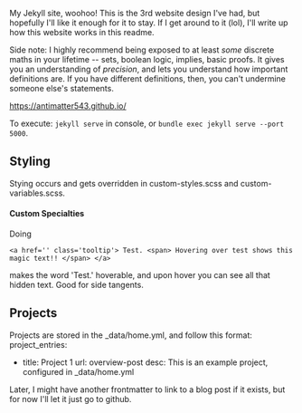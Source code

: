 My Jekyll site, woohoo! This is the 3rd website design I've had, but hopefully I'll like it enough for it to stay. If I get around to it (lol), I'll write up how this website works in this readme.

Side note: I highly recommend being exposed to at least *some* discrete maths in your lifetime -- sets, boolean logic, implies, basic proofs. It gives you an understanding of *precision*, and lets you understand how important definitions are. If you have different definitions, then, you can't undermine someone else's statements.

https://antimatter543.github.io/


To execute:
`jekyll serve` in console, or `bundle exec jekyll serve --port 5000`.

## Styling
Stying occurs and gets overridden in custom-styles.scss and custom-variables.scss.

#### Custom Specialties
Doing
```
<a href='' class='tooltip'> Test. <span> Hovering over test shows this magic text!! </span> </a>
```
makes the word 'Test.' hoverable, and upon hover you can see all that hidden text. Good for side tangents.

## Projects
Projects are stored in the _data/home.yml, and follow this format:
project_entries:
  - title: Project 1
    url: overview-post
    desc: This is an example project, configured in _data/home.yml

Later, I might have another frontmatter to link to a blog post if it exists, but for now I'll let it just go to github.
